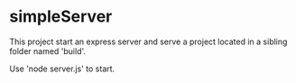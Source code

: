 # simpleServer

This project start an express server and serve a project located in a sibling folder named 'build'. 

Use 'node server.js' to start.
